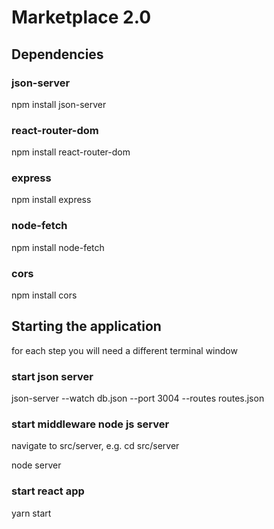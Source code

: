# Marketplace 2.0

## Dependencies

### json-server
npm install json-server

### react-router-dom
npm install react-router-dom

### express
npm install express

### node-fetch
npm install node-fetch

### cors
npm install cors

## Starting the application
for each step you will need a different terminal window

### start json server
json-server --watch db.json --port 3004 --routes routes.json

### start middleware node js server
navigate to src/server, e.g. cd src/server

node server

### start react app
yarn start